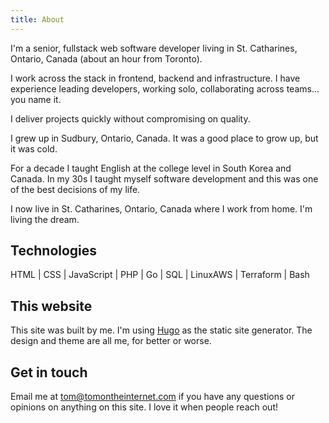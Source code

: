 ```yaml
---
title: About
---
```


I'm a senior, fullstack web software developer living in St. Catharines, Ontario, Canada (about an hour from Toronto).

I work across the stack in frontend, backend and infrastructure. I have experience leading developers, working solo, collaborating across teams... you name it.

I deliver projects quickly without compromising on quality.

I grew up in Sudbury, Ontario, Canada. It was a good place to grow up, but it was cold.

For a decade I taught English at the college level in South Korea and Canada. In my 30s I taught myself software development and this was one of the best decisions of my life.

I now live in St. Catharines, Ontario, Canada where I work from home. I'm living the dream.

## Technologies

HTML | CSS | JavaScript | PHP | Go | SQL | LinuxAWS | Terraform | Bash

## This website

This site was built by me. I'm using [Hugo](https://gohugo.io/) as the static site generator. The design and theme are all me, for better or worse.

## Get in touch

Email me at <a href="mailto:tom@tomontheinternet.com">tom@tomontheinternet.com</a> if you have any questions or opinions on anything on this site. I love it when people reach out!
